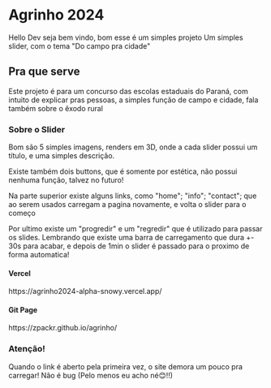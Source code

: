 <h1>Agrinho 2024</h1>
<p>Hello Dev seja bem vindo, bom esse é um simples projeto
Um simples slider, com o tema "Do campo pra cidade"
</p>
<h2>Pra que serve</h2>
<p>Este projeto é para um concurso das escolas estaduais do Paraná,
com intuito de explicar pras pessoas, a simples função de campo e cidade, 
fala também sobre o êxodo rural</p>

<h3>Sobre o Slider</h3>
<p>Bom são 5 simples imagens, renders em 3D, onde a cada slider possui um
título, e uma simples descrição.</p>
<p>Existe também dois buttons, que é somente por estética, não possui nenhuma função,
talvez no futuro!</p>
<p>Na parte superior existe alguns links, como "home"; "info"; "contact"; que ao serem usados
carregam a pagina novamente, e volta o slider para o começo</p>
<p>Por ultimo existe um "progredir" e um "regredir" que é utilizado para passar os slides.
Lembrando que existe uma barra de carregamento que dura +- 30s para acabar, e depois de 1min
o slider é passado para o proximo de forma automatica!</p>

<h4>Vercel</h4>
https://agrinho2024-alpha-snowy.vercel.app/

<h4>Git Page</h4>
https://zpackr.github.io/agrinho/

<h3>Atenção!</h3>
<p>Quando o link é aberto pela primeira vez, o site demora um pouco pra carregar!
Não é bug   (Pelo menos eu acho né😊!!)</p>
